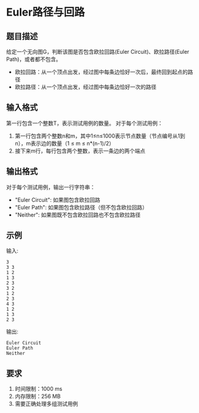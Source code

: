 # Euler路径与回路

## 题目描述
给定一个无向图G，判断该图是否包含欧拉回路(Euler Circuit)、欧拉路径(Euler Path)，或者都不包含。

- 欧拉回路：从一个顶点出发，经过图中每条边恰好一次后，最终回到起点的路径
- 欧拉路径：从一个顶点出发，经过图中每条边恰好一次的路径

## 输入格式
第一行包含一个整数T，表示测试用例的数量。
对于每个测试用例：
1. 第一行包含两个整数n和m，其中1≤n≤1000表示节点数量（节点编号从1到n），m表示边的数量（1 ≤ m ≤ n*(n-1)/2）
2. 接下来m行，每行包含两个整数，表示一条边的两个端点

## 输出格式
对于每个测试用例，输出一行字符串：
- "Euler Circuit": 如果图包含欧拉回路
- "Euler Path": 如果图包含欧拉路径（但不包含欧拉回路）
- "Neither": 如果图既不包含欧拉回路也不包含欧拉路径

## 示例
输入:
```
3
3 3
1 2
1 3
2 3
3 2
1 2
2 3
4 3
1 2
1 3
2 3
```

输出:
```
Euler Circuit
Euler Path
Neither
```

## 要求
1. 时间限制：1000 ms
2. 内存限制：256 MB
3. 需要正确处理多组测试用例
